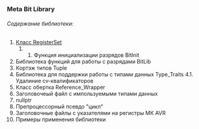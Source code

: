 ﻿### Meta Bit Library


###### Содержание библиотеки:
1. [Класс RegisterSet]
   1. 1. Функция инициализации разрядов BitInit
2. Библиотека функций для работы с разрядами BitLib
3. Кортэж типов Tuple
4. Библиотека для поддержки работы с типами данных Type_Traits
   4.1. Удалиние cv-квалификаторов
5. Класс обертка Reference_Wrapper
6. Заголовочеый файл с импользуемыми типами данных
7. nullptr
8. Препроцессорный псевдо "цикл"
9. Заголовочные файлы с указателями на регистры МК AVR
10. Примеры применения библиотеки


[Класс RegisterSet]:https://github.com/Reifat/MetaBit_Lib_in_style_Cpp98/tree/master/doc/metabit/register_set
